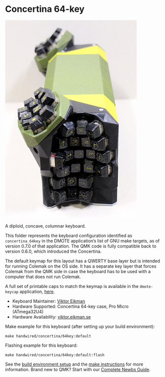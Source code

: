 # Concertina 64-key

![Concertina 64-key](https://raw.githubusercontent.com/noroadsleft/qmk_images/master/keyboards/handwired/concertina/64key/concertina-1-side-view.jpg)

A diploid, concave, columnar keyboard.

This folder represents the keyboard configuration identified as
`concertina_64key` in the DMOTE application’s list of GNU make targets, as of
version 0.7.0 of that application. The QMK code is fully compatible back to
version 0.6.0, which introduced the Concertina.

The default keymap for this layout has a QWERTY base layer but is intended for
running Colemak on the OS side. It has a separate key layer that forces Colemak
from the QMK side in case the keyboard has to be used with a computer that does
not run Colemak.

A full set of printable caps to match the keymap is available in the
`dmote-keycap` application, [here](https://github.com/veikman/dmote-keycap).

* Keyboard Maintainer: [Viktor Eikman](https://github.com/veikman)
* Hardware Supported: Concertina 64-key case, Pro Micro (ATmega32U4)
* Hardware Availability: [viktor.eikman.se](https://viktor.eikman.se/article/the-concertina/)

Make example for this keyboard (after setting up your build environment):

    make handwired/concertina/64key:default

Flashing example for this keyboard:

    make handwired/concertina/64key:default:flash

See the [build environment setup](https://docs.qmk.fm/#/getting_started_build_tools) and the [make instructions](https://docs.qmk.fm/#/getting_started_make_guide) for more information. Brand new to QMK? Start with our [Complete Newbs Guide](https://docs.qmk.fm/#/newbs).
